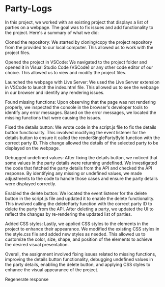 # Party-Logs

In this project, we worked with an existing project that displays a list of parties on a webpage. The goal was to fix issues and add functionality to the project. Here's a summary of what we did:

Cloned the repository: We started by cloning/copy the project repository from the provided to our local computer. This allowed us to work with the project files.

Opened the project in VSCode: We navigated to the project folder and opened it in Visual Studio Code (VSCode) or any other code editor of our choice. This allowed us to view and modify the project files.

Launched the webpage with Live Server: We used the Live Server extension in VSCode to launch the index.html file. This allowed us to see the webpage in our browser and identify any rendering issues.

Found missing functions: Upon observing that the page was not rendering properly, we inspected the console in the browser's developer tools to identify any error messages. Based on the error messages, we located the missing functions that were causing the issues.

Fixed the details button: We wrote code in the script.js file to fix the details button functionality. This involved modifying the event listener for the details button to ensure it called the renderSinglePartyById function with the correct party ID. This change allowed the details of the selected party to be displayed on the webpage.

Debugged undefined values: After fixing the details button, we noticed that some values in the party details were returning undefined. We investigated the code that fetched the party details from the API and checked the API response. By identifying any missing or undefined values, we made adjustments to the code to handle those cases and ensure the party details were displayed correctly.

Enabled the delete button: We located the event listener for the delete button in the script.js file and updated it to enable the delete functionality. This involved calling the deleteParty function with the correct party ID to delete the party from the API. After deleting a party, we updated the UI to reflect the changes by re-rendering the updated list of parties.

Added CSS styles: Lastly, we applied CSS styles to the elements in the project to enhance their appearance. We modified the existing CSS styles in the style.css file and added new styles as needed. This allowed us to customize the color, size, shape, and position of the elements to achieve the desired visual presentation.

Overall, the assignment involved fixing issues related to missing functions, improving the details button functionality, debugging undefined values in the party details, enabling the delete button, and applying CSS styles to enhance the visual appearance of the project.






Regenerate response
